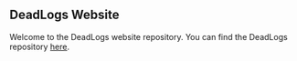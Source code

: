 
## DeadLogs Website ##

Welcome to the DeadLogs website repository. You can find the DeadLogs
repository [here](https://github.com/RodFireProductions/DeadLogs).
